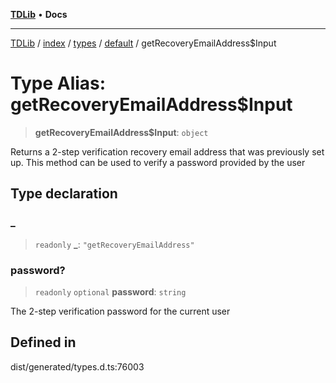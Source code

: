 [**TDLib**](../../../../../../README.md) • **Docs**

***

[TDLib](../../../../../../modules.md) / [index](../../../../../README.md) / [types](../../../README.md) / [default](../README.md) / getRecoveryEmailAddress$Input

# Type Alias: getRecoveryEmailAddress$Input

> **getRecoveryEmailAddress$Input**: `object`

Returns a 2-step verification recovery email address that was previously set up. This method can be used to verify a password provided by the user

## Type declaration

### \_

> `readonly` **\_**: `"getRecoveryEmailAddress"`

### password?

> `readonly` `optional` **password**: `string`

The 2-step verification password for the current user

## Defined in

dist/generated/types.d.ts:76003
